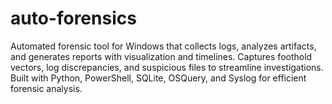# auto-forensics
Automated forensic tool for Windows that collects logs, analyzes artifacts, and generates reports with visualization and timelines. Captures foothold vectors, log discrepancies, and suspicious files to streamline investigations. Built with Python, PowerShell, SQLite, OSQuery, and Syslog for efficient forensic analysis.
